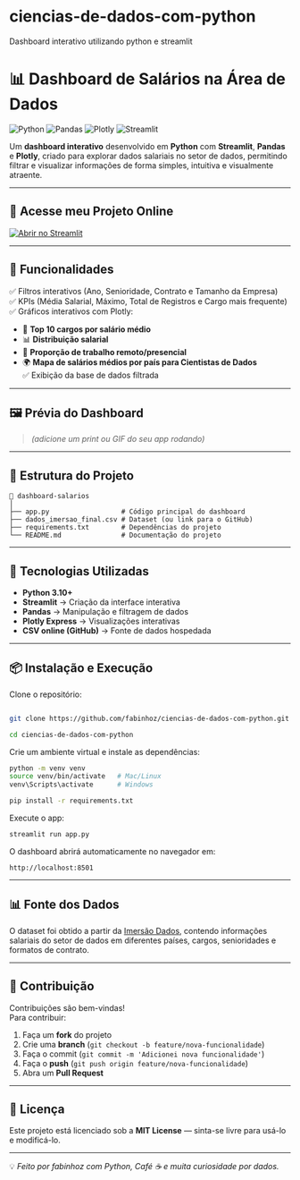 # ciencias-de-dados-com-python
Dashboard interativo utilizando python e streamlit


# 📊 Dashboard de Salários na Área de Dados  

![Python](https://img.shields.io/badge/Python-3.10+-3776AB?style=for-the-badge&logo=python&logoColor=white)
![Pandas](https://img.shields.io/badge/Pandas-Data%20Analysis-150458?style=for-the-badge&logo=pandas&logoColor=white)
![Plotly](https://img.shields.io/badge/Plotly-Interactive%20Charts-3F4F75?style=for-the-badge&logo=plotly&logoColor=white)
![Streamlit](https://img.shields.io/badge/Streamlit-Web%20App-FF4B4B?style=for-the-badge&logo=streamlit&logoColor=white)

Um **dashboard interativo** desenvolvido em **Python** com **Streamlit**, **Pandas** e **Plotly**, criado para explorar dados salariais no setor de dados, permitindo filtrar e visualizar informações de forma simples, intuitiva e visualmente atraente.

---

## 🚀 Acesse meu Projeto Online

[![Abrir no Streamlit](https://img.shields.io/badge/Abrir%20no-Streamlit-FF4B4B?style=for-the-badge&logo=streamlit&logoColor=white)](https://https://ciencias-de-dados-com-python.streamlit.app)

---

## 🚀 Funcionalidades

✅ Filtros interativos (Ano, Senioridade, Contrato e Tamanho da Empresa)  
✅ KPIs (Média Salarial, Máximo, Total de Registros e Cargo mais frequente)  
✅ Gráficos interativos com Plotly:  
- 📌 **Top 10 cargos por salário médio**  
- 📊 **Distribuição salarial**  
- 🥧 **Proporção de trabalho remoto/presencial**  
- 🌍 **Mapa de salários médios por país para Cientistas de Dados**  
✅ Exibição da base de dados filtrada  

---

## 🖼 Prévia do Dashboard

> *(adicione um print ou GIF do seu app rodando)*  

---

## 📂 Estrutura do Projeto

```
📁 dashboard-salarios
│
├── app.py                  # Código principal do dashboard
├── dados_imersao_final.csv # Dataset (ou link para o GitHub)
├── requirements.txt        # Dependências do projeto
└── README.md               # Documentação do projeto

```

---

## 🔧 Tecnologias Utilizadas

- **Python 3.10+**
- **Streamlit** → Criação da interface interativa
- **Pandas** → Manipulação e filtragem de dados
- **Plotly Express** → Visualizações interativas
- **CSV online (GitHub)** → Fonte de dados hospedada

---

## 📦 Instalação e Execução

Clone o repositório:
```bash

git clone https://github.com/fabinhoz/ciencias-de-dados-com-python.git

cd ciencias-de-dados-com-python
```

Crie um ambiente virtual e instale as dependências:
```bash
python -m venv venv
source venv/bin/activate   # Mac/Linux
venv\Scripts\activate      # Windows

pip install -r requirements.txt
```

Execute o app:
```bash
streamlit run app.py
```

O dashboard abrirá automaticamente no navegador em:
```
http://localhost:8501
```

---

## 📊 Fonte dos Dados

O dataset foi obtido a partir da [Imersão Dados](https://www.alura.com.br/), contendo informações salariais do setor de dados em diferentes países, cargos, senioridades e formatos de contrato.

---

## 🤝 Contribuição

Contribuições são bem-vindas!  
Para contribuir:
1. Faça um **fork** do projeto  
2. Crie uma **branch** (`git checkout -b feature/nova-funcionalidade`)  
3. Faça o commit (`git commit -m 'Adicionei nova funcionalidade'`)  
4. Faça o **push** (`git push origin feature/nova-funcionalidade`)  
5. Abra um **Pull Request**  

---

## 📄 Licença

Este projeto está licenciado sob a **MIT License** — sinta-se livre para usá-lo e modificá-lo.

---

💡 *Feito por fabinhoz com Python, Café ☕ e muita curiosidade por dados.*

